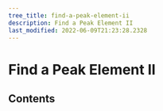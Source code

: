 ```yaml
---
tree_title: find-a-peak-element-ii
description: Find a Peak Element II
last_modified: 2022-06-09T21:23:28.2328
---
```


# Find a Peak Element II

## Contents
